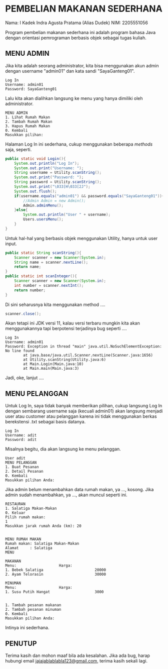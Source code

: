 # PEMBELIAN MAKANAN SEDERHANA

Nama: I Kadek Indra Agusta Pratama (Alias Dudek)
NIM: 2205551056

Program pembelian makanan sederhana ini adalah program bahasa Java dengan orientasi pemrograman berbasis objek sebagai tugas kuliah.

## MENU ADMIN

Jika kita adalah seorang administrator, kita bisa menggunakan akun admin dengan username "admin01" dan kata sandi "SayaGanteng01".

```terminal
Log In
Username: admin01
Password: SayaGanteng01
```

Lalu kita akan dialihkan langsung ke menu yang hanya dimiliki oleh administrator.

```terminal
MENU ADMIN
1. Lihat Rumah Makan
2. Tambah Rumah Makan
3. Hapus Rumah Makan
0. Kembali
Masukkan pilihan:
```

Halaman Log In ini sederhana, cukup menggunakan beberapa *methods* saja, seperti.

```java
public static void Login(){
    System.out.println("Log In");
    System.out.print("Username: ");
    String username = Utility.scanString();
    System.out.print("Password: ");
    String password = Utility.scanString();
    System.out.print("\033[H\033[2J");
    System.out.flush();
    if(username.equals("admin01") && password.equals("SayaGanteng01")){
        //Admin Admin = new Admin();
        Admin.adminMenu();
    }else{
        System.out.println("User " + username);
        Users.usersMenu();
    }
}
```

Untuk hal-hal yang berbasis objek menggunakan Utility, hanya untuk user input.

```java
public static String scanString(){
    Scanner scanner = new Scanner(System.in);
    String name = scanner.nextLine();
    return name;
}
public static int scanInteger(){
    Scanner scanner = new Scanner(System.in);
    int number = scanner.nextInt();
    return number;
}
```

Di sini seharusnya kita menggunakan method ....

```java
scanner.close();
```

Akan tetapi ini JDK versi 11, kalau versi terbaru mungkin kita akan menggunakannya tapi berpotensi terjadinya bug seperti ....

```terminal
Log In
Username: admin01
Password: Exception in thread "main" java.util.NoSuchElementException: No line found
        at java.base/java.util.Scanner.nextLine(Scanner.java:1656)
        at Utility.scanString(Utility.java:6)
        at Main.Login(Main.java:10)
        at Main.main(Main.java:3)
```

Jadi, oke, lanjut ....

## MENU PELANGGAN

Untuk Log In, saya tidak banyak memberikan pilihan, cukup langsung Log In dengan sembarang username saja (kecuali admin01) akan langsung menjadi user atau customer atau pelanggan karena ini tidak menggunakan berkas berekstensi .txt sebagai basis datanya.

```terminal
Log In
Username: adit
Password: adit
```

Misalnya begitu, dia akan langsung ke menu pelanggan.

```terminal
User adit
MENU PELANGGAN
1. Buat Pesanan
2. Detail Pesanan
0. Kembali
Masukkan pilihan Anda: 
```

Jika admin belum menambahkan data rumah makan, ya ..., kosong. Jika admin sudah menambahkan, ya ..., akan muncul seperti ini.

```terminal
RESTAURAN
1. Salatiga Makan-Makan
0. Keluar
Pilih rumah makan:
1
Masukkan jarak rumah Anda (km): 20  


MENU RUMAH MAKAN
Rumah makan: Salatiga Makan-Makan
Alamat     : Salatiga
MENU

MAKANAN
Menu:                   Harga:
1. Bebek Salatiga                       20000
2. Ayam Telorasin                       30000

MINUMAN
Menu:                   Harga:
1. Susu Putih Hangat                    3000


1. Tambah pesanan makanan
2. Tambah pesanan minuman
0. Kembali
Masukkan pilihan Anda:
```

Intinya ini sederhana.

## PENUTUP

Terima kasih dan mohon maaf bila ada kesalahan. Jika ada bug, harap hubungi email jajajablablabla123@gmail.com, terima kasih sekali lagi.
